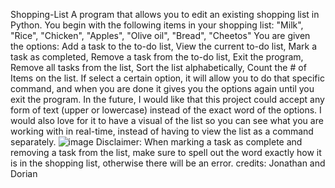 Shopping-List
A program that allows you to edit an existing shopping list in Python.
You begin with the following items in your shopping list: "Milk", "Rice", "Chicken", "Apples", "Olive oil", "Bread", "Cheetos"
You are given the options: Add a task to the to-do list, View the current to-do list, Mark a task as completed, Remove a task from the to-do list, Exit the program, Remove all tasks from the list, Sort the list alphabetically, Count the # of Items on the list.
If select a certain option, it will allow you to do that specific command, and when you are done it gives you the options again until you exit the program. 
In the future, I would like that this project could accept any form of text (upper or lowercase) instead of the exact word of the options. I would also love for it to have a visual of the list so you can see what you are working with in real-time, instead of having to view the list as a command separately. 
![image](https://github.com/JonaG329/Shopping-List/assets/157132052/a99f24c8-9e52-4486-a898-64dd642300fc)
Disclaimer: When marking a task as complete and removing a task from the list, make sure to spell out the word exactly how it is in the shopping list, otherwise there will be an error. 
credits: Jonathan and Dorian 
